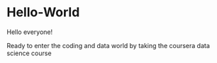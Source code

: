 # Hello-World
Hello everyone!

Ready to enter the coding and data world by taking the coursera data science course
